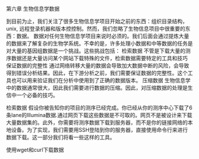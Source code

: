 第六章 生物信息学数据

到目前为止，我们关注了很多生物信息学项目开始之前的东西：组织目录结构，unix, 远程登录机器和版本控控制。然而，我们忽略了生物信息项目中很重要的东西：数据。
数据对任何生物信息学项目来说时必须的。我们后面会通过提炼大量的数据来了解复杂的生物学系统。不幸的是，许多处理小数据和中等数据的任务是对大量的基因组数据是一个挑战。这些挑战包括：
检索数据
不管是下载大量的测序数据还是大量访问某个网站下载特殊的文件，检索数据需要特定的工具和技巧
保证数据的完整性
通过网络转移大量的数据会导致加大数据中断的风险，会导致得到错误分析结果。因此，在下游分析之前，我们需要保证数据的完整性。这个工具也可以用来验证我们在分析中使用到了正确的数据版本。
压缩数据
生物信息学中的数据通常很大，因此我们需要进行数据的压缩。因此，对压缩数据的处理是生信中一个必备的技巧。


检索数据
假设你被告知你的项目的测序已经完成。你已经从你的测序中心下载了6条lane的Illumina数据.通过网页下载这些数据是不可取的。网页不是被设计来下载大量数据集的。此外，你需要将测序数据下载到服务器，而不是你的链接网络的本地设备。为了实现，我们需要用SSH登陆到你的服务器，直接使用命令行来进行数据下载。这一部分我们将看一些这样的工具。

使用wget和curl下载数据

